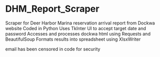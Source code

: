 # DHM_Report_Scraper
Scraper for Deer Harbor Marina reservation arrival report from Dockwa website
Coded in Python
Uses TkInter UI to accept target date and password
Accesses and processes dockwa html using Requests and BeautifulSoup
Formats results into spreadsheet using XlsxWriter

email has been censored in code for security
